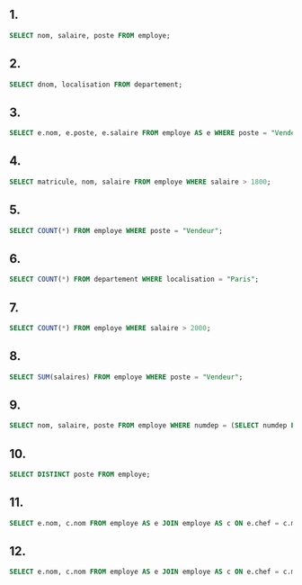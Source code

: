 ## 1.

```sql
SELECT nom, salaire, poste FROM employe;
```

## 2.

```sql
SELECT dnom, localisation FROM departement;
```

## 3.

```sql
SELECT e.nom, e.poste, e.salaire FROM employe AS e WHERE poste = "Vendeur";
```

## 4.

```sql
SELECT matricule, nom, salaire FROM employe WHERE salaire > 1800;
```

## 5.

```sql
SELECT COUNT(*) FROM employe WHERE poste = "Vendeur";
```

## 6.

```sql
SELECT COUNT(*) FROM departement WHERE localisation = "Paris";
```

## 7.

```sql
SELECT COUNT(*) FROM employe WHERE salaire > 2000;
```

## 8.

```sql
SELECT SUM(salaires) FROM employe WHERE poste = "Vendeur";
```

## 9.

```sql
SELECT nom, salaire, poste FROM employe WHERE numdep = (SELECT numdep FROM employe WHERE nom = "Martin");
```

## 10.

```sql
SELECT DISTINCT poste FROM employe;
```

## 11.

```sql
SELECT e.nom, c.nom FROM employe AS e JOIN employe AS c ON e.chef = c.matricule;
```

## 12.

```sql
SELECT e.nom, c.nom FROM employe AS e JOIN employe AS c ON e.chef = c.matricule OR e.chef = NULL;
```
